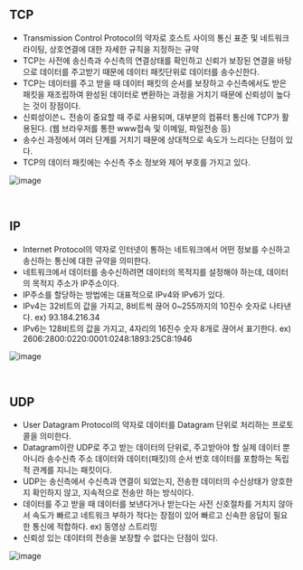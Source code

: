 ## TCP
- Transmission Control Protocol의 약자로 호스트 사이의 통신 표준 및 네트워크 라이팅, 상호연결에 대한 자세한 규칙을 지정하는 규약
- TCP는 사전에 송신측과 수신측의 연결상태를 확인하고 신뢰가 보장된 연결을 바탕으로 데이터를 주고받기 때문에 데이터 패킷단위로 데이터를 송수신한다.
- TCP는 데이터를 주고 받을 때 데이터 패킷의 순서를 보장하고 수신측에서도 받은 패킷을 재조립하여 완성된 데이터로 변환하는 과정을 거치기 때문에 신뢰성이 높다는 것이 장점이다.
- 신뢰성이쓴ㄴ 전송이 중요할 때 주로 사용되며, 대부분의 컴퓨터 통신에 TCP가 활용된다. (웹 브라우저를 통한 www접속 및 이메일, 파일전송 등)
- 송수신 과정에서 여러 단계를 거치기 때문에 상대적으로 속도가 느리다는 단점이 있다.
- TCP의 데이터 패킷에는 수신측 주소 정보와 제어 부호를 가지고 있다.

![image](https://user-images.githubusercontent.com/64126100/195494262-115481c5-6959-4d0d-ba5a-c8bc694e90b0.png)

<br>

## IP
- Internet Protocol의 약자로 인터넷이 통하는 네트워크에서 어떤 정보를 수신하고 송신하는 통신에 대한 규약을 의미한다.
- 네트워크에서 데이터를 송수신하려면 데이터의 목적지를 설정해야 하는데, 데이터의 목적지 주소가 IP주소이다.
- IP주소를 할당하는 방법에는 대표적으로 IPv4와 IPv6가 있다.
- IPv4는 32비트의 값을 가지고, 8비트씩 끊어 0~255까지의 10진수 숫자로 나타낸다. ex) 93.184.216.34
- IPv6는 128비트의 값을 가지고, 4자리의 16진수 숫자 8개로 끊어서 표기한다. ex) 2606:2800:0220:0001:0248:1893:25C8:1946

![image](https://user-images.githubusercontent.com/64126100/195503172-2eeabb95-8b4f-4bc5-b624-d5b399ac3eff.png)

<br>

## UDP
- User Datagram Protocol의 약자로 데이터를 Datagram 단위로 처리하는 프로토콜을 의미한다.
- Datagram이란 UDP로 주고 받는 데이터의 단위로, 주고받아야 할 실제 데이터 뿐 아니라 송수신측 주소 데이터와 데이터(패킷)의 순서 번호 데이터를 포함하는 독립적 관계를 지니는 패킷이다.
- UDP는 송신측에서 수신측과 연결이 되었는지, 전송한 데이터의 수신상태가 양호한지 확인하지 않고, 지속적으로 전송만 하는 방식이다.
- 데이터를 주고 받을 때 데이터를 보낸다거나 받는다는 사전 신호절차를 거치지 않아서 속도가 빠르고 네트워크 부하가 적다는 장점이 있어 빠르고 신속한 응답이 필요한 통신에 적합하다. ex) 동영상 스트리밍
- 신뢰성 있는 데이터의 전송을 보장할 수 없다는 단점이 있다.

![image](https://user-images.githubusercontent.com/64126100/195501978-b3c7a430-3439-49c0-b7ee-89d49e9765f4.png)
